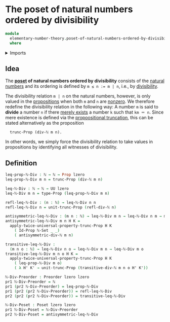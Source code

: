 # The poset of natural numbers ordered by divisibility

```agda
module
  elementary-number-theory.poset-of-natural-numbers-ordered-by-divisibility
  where
```

<details><summary>Imports</summary>

```agda
open import elementary-number-theory.divisibility-natural-numbers
open import elementary-number-theory.equality-natural-numbers
open import elementary-number-theory.multiplication-natural-numbers
open import elementary-number-theory.natural-numbers

open import foundation.dependent-pair-types
open import foundation.empty-types
open import foundation.identity-types
open import foundation.propositional-truncations
open import foundation.propositions
open import foundation.sets
open import foundation.universe-levels

open import order-theory.posets
open import order-theory.preorders
```

</details>

## Idea

The **[poset](order-theory.posets.md) of natural numbers ordered by
divisibility** consists of the
[natural numbers](elementary-number-theory.natural-numbers.md) and its ordering
is defined by `m ≤ n := m | n`, i.e., by
[divisibility](elementary-number-theory.divisibility-natural-numbers.md).

The divisibility relation `m | n` on the natural numbers, however, is only
valued in the [propositions](foundation.propositions.md) when both `m` and `n`
are [nonzero](elementary-number-theory.nonzero-natural-numbers.md). We therefore
redefine the divisibility relation in the following way: A number `m` is said to
**divide** a number `n` if there
[merely exists](foundation.existential-quantification.md) a number `k` such that
`km ＝ n`. Since mere existence is defined via the
[propoositional truncation](foundation.propositional-truncations.md), this can
be stated alternatively as the proposition

```text
  trunc-Prop (div-ℕ m n).
```

In other words, we simply force the divisibility relation to take values in
propositions by identifying all witnesses of divisibility.

## Definition

```agda
leq-prop-ℕ-Div : ℕ → ℕ → Prop lzero
leq-prop-ℕ-Div m n = trunc-Prop (div-ℕ m n)

leq-ℕ-Div : ℕ → ℕ → UU lzero
leq-ℕ-Div m n = type-Prop (leq-prop-ℕ-Div m n)

refl-leq-ℕ-Div : (n : ℕ) → leq-ℕ-Div n n
refl-leq-ℕ-Div n = unit-trunc-Prop (refl-div-ℕ n)

antisymmetric-leq-ℕ-Div : (m n : ℕ) → leq-ℕ-Div m n → leq-ℕ-Div n m → m ＝ n
antisymmetric-leq-ℕ-Div m n H K =
  apply-twice-universal-property-trunc-Prop H K
    ( Id-Prop ℕ-Set _ _)
    ( antisymmetric-div-ℕ m n)

transitive-leq-ℕ-Div :
  (m n o : ℕ) → leq-ℕ-Div n o → leq-ℕ-Div m n → leq-ℕ-Div m o
transitive-leq-ℕ-Div m n o H K =
  apply-twice-universal-property-trunc-Prop H K
    ( leq-prop-ℕ-Div m o)
    ( λ H' K' → unit-trunc-Prop (transitive-div-ℕ m n o H' K'))

ℕ-Div-Preorder : Preorder lzero lzero
pr1 ℕ-Div-Preorder = ℕ
pr1 (pr2 ℕ-Div-Preorder) = leq-prop-ℕ-Div
pr1 (pr2 (pr2 ℕ-Div-Preorder)) = refl-leq-ℕ-Div
pr2 (pr2 (pr2 ℕ-Div-Preorder)) = transitive-leq-ℕ-Div

ℕ-Div-Poset : Poset lzero lzero
pr1 ℕ-Div-Poset = ℕ-Div-Preorder
pr2 ℕ-Div-Poset = antisymmetric-leq-ℕ-Div
```
